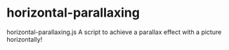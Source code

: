 # horizontal-parallaxing
horizontal-parallaxing.js A script to achieve a parallax effect with a picture horizontally!


<script type="text/javascript" src="jquery.scrollVertical.js"></script>
<script type="text/javascript">
  $("l'element que vous voulez séléctionner").scrollVertical({
    urlImg: url_de_votre_image
  });
</script>
